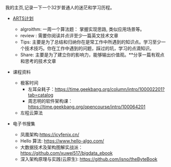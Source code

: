 我的主页,记录一下一个32岁普通人的迷茫和学习历程。

- [ARTS计划](https://github.com/SmNiuhe/ARTS)
  - algroithm: 一周一个算法题： 掌握实现思路, 类似应用场景等。
  - review :   需要你阅读并点评至少一篇英文技术文章
  - Tips:      主要是为了总结和归纳你在是常工作中所遇到的知识点。学习至少一个技术技巧。你在工作中遇到的问题，踩过的坑，学习的点滴知识。
  - Share:     主要是为了建立你的影响力，能够输出价值观。**分享一篇有观点和思考的技术文章

- 课程资料
  - 极客时间
    - 左耳朵耗子：https://time.geekbang.org/column/intro/100002201?tab=catalog
    - 周志明的软件架构课： https://time.geekbang.org/opencourse/intro/100064201
  - 左程云算法

- 电子书搜集
  - 凤凰架构:https://icyfenix.cn/
  - Hello 算法: https://www.hello-algo.com/
  - 大数据技术及架构图解实战派： https://github.com/xuwei517/bigdata_ebook
  - 深入架构原理与实践(云原生): https://github.com/isno/theByteBook
